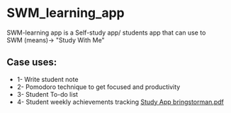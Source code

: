 # SWM_learning_app
SWM-learning app is a Self-study app/ students app that can use to
<br>
SWM (means)→ "Study With Me"
## Case uses:
* 1- Write student note
* 2- Pomodoro technique to get focused and productivity
* 3- Student To-do list
* 4- Student weekly achievements tracking
[Study App bringstorman.pdf](https://github.com/WAHID-QANDIL/SWM_learning_app/files/15133066/Study.App.bringstorman.pdf)

